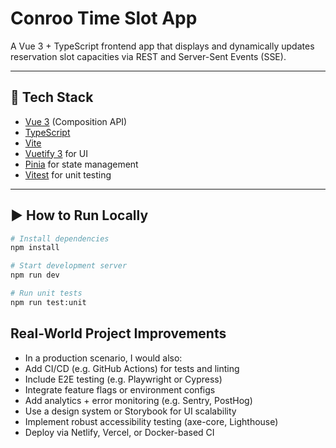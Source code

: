 # Conroo Time Slot App

A Vue 3 + TypeScript frontend app that displays and dynamically updates reservation slot capacities via REST and Server-Sent Events (SSE).

---

## 🧰 Tech Stack

- [Vue 3](https://vuejs.org/) (Composition API)
- [TypeScript](https://www.typescriptlang.org/)
- [Vite](https://vitejs.dev/)
- [Vuetify 3](https://vuetifyjs.com/) for UI
- [Pinia](https://pinia.vuejs.org/) for state management
- [Vitest](https://vitest.dev/) for unit testing

---

## ▶️ How to Run Locally

```bash
# Install dependencies
npm install

# Start development server
npm run dev

# Run unit tests
npm run test:unit
```

## Real-World Project Improvements

* In a production scenario, I would also:
* Add CI/CD (e.g. GitHub Actions) for tests and linting
* Include E2E testing (e.g. Playwright or Cypress)
* Integrate feature flags or environment configs
* Add analytics + error monitoring (e.g. Sentry, PostHog)
* Use a design system or Storybook for UI scalability
* Implement robust accessibility testing (axe-core, Lighthouse)
* Deploy via Netlify, Vercel, or Docker-based CI

